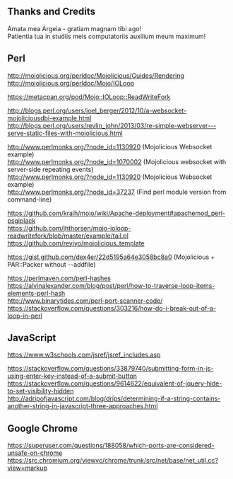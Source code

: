 Thanks and Credits
--------------------------------------------------------------------------------
Amata mea Argeia - gratiam magnam tibi ago!  
Patientia tua in studiis meis computatoriis auxilium meum maximum!  

## Perl
http://mojolicious.org/perldoc/Mojolicious/Guides/Rendering  
http://mojolicious.org/perldoc/Mojo/IOLoop  

https://metacpan.org/pod/Mojo::IOLoop::ReadWriteFork  

http://blogs.perl.org/users/joel_berger/2012/10/a-websocket-mojoliciousdbi-example.html  
http://blogs.perl.org/users/revlin_john/2013/03/re-simple-webserver---serve-static-files-with-mojolicious.html  

http://www.perlmonks.org/?node_id=1130920 (Mojolicious Websocket example)  
http://www.perlmonks.org/?node_id=1070002 (Mojolicious websocket with server-side repeating events)  
http://www.perlmonks.org/?node_id=1130920 (Mojolicious Websocket example)  
http://www.perlmonks.org/?node_id=37237 (Find perl module version from command-line)  

https://github.com/kraih/mojo/wiki/Apache-deployment#apachemod_perl-psgiplack  
https://github.com/jhthorsen/mojo-ioloop-readwritefork/blob/master/example/tail.pl  
https://github.com/reyiyo/mojolicious_template  

https://gist.github.com/dex4er/22d5195a64e3058bc8a0 (Mojolicious + PAR::Packer without --addfile)  

https://perlmaven.com/perl-hashes  
https://alvinalexander.com/blog/post/perl/how-to-traverse-loop-items-elements-perl-hash  
http://www.binarytides.com/perl-port-scanner-code/  
https://stackoverflow.com/questions/303216/how-do-i-break-out-of-a-loop-in-perl  

## JavaScript
https://www.w3schools.com/jsref/jsref_includes.asp  

https://stackoverflow.com/questions/33879740/submitting-form-in-js-using-enter-key-instead-of-a-submit-button  
https://stackoverflow.com/questions/9614622/equivalent-of-jquery-hide-to-set-visibility-hidden  
http://adripofjavascript.com/blog/drips/determining-if-a-string-contains-another-string-in-javascript-three-approaches.html  

## Google Chrome
https://superuser.com/questions/188058/which-ports-are-considered-unsafe-on-chrome  
https://src.chromium.org/viewvc/chrome/trunk/src/net/base/net_util.cc?view=markup  
